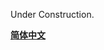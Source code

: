 Under Construction.

**[简体中文](https://github.com/inicv/iniclassification/tree/main/README_zh_CN.md)**

